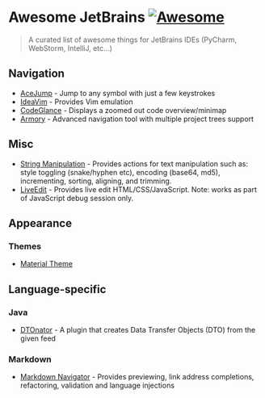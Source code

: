 # Awesome JetBrains [![Awesome](https://cdn.rawgit.com/sindresorhus/awesome/d7305f38d29fed78fa85652e3a63e154dd8e8829/media/badge.svg)](https://github.com/sindresorhus/awesome)

> A curated list of awesome things for JetBrains IDEs (PyCharm, WebStorm, IntelliJ, etc...)

## Navigation

- [AceJump](https://github.com/johnlindquist/AceJump) - Jump to any symbol with just a few keystrokes
- [IdeaVim](https://github.com/JetBrains/ideavim) - Provides Vim emulation
- [CodeGlance](https://github.com/Vektah/CodeGlance) - Displays a zoomed out code overview/minimap
- [Armory](http://www.visprogramming.com/armory/docs/) - Advanced navigation tool with multiple project trees support

## Misc

- [String Manipulation](https://plugins.jetbrains.com/plugin/2162) - Provides actions for text manipulation such as: style toggling (snake/hyphen etc), encoding (base64, md5), incrementing, sorting, aligning, and trimming.
- [LiveEdit](https://plugins.jetbrains.com/plugin/7007) - Provides live edit HTML/CSS/JavaScript. Note: works as part of JavaScript debug session only.

## Appearance

### Themes

- [Material Theme](https://github.com/ChrisRM/material-theme-jetbrains)

## Language-specific

### Java

- [DTOnator](https://github.com/nvinayshetty/DTOnator) - A plugin that creates Data Transfer Objects (DTO) from the given feed


### Markdown
- [Markdown Navigator](https://plugins.jetbrains.com/plugin/7896?pr=idea) - Provides previewing, link address completions, refactoring, validation and language injections
